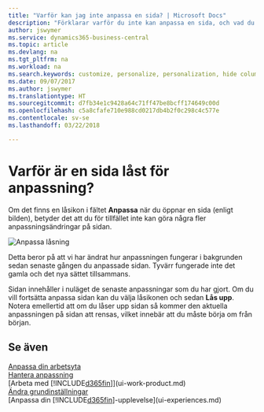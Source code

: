 ```yaml
---
title: "Varför kan jag inte anpassa en sida? | Microsoft Docs"
description: "Förklarar varför du inte kan anpassa en sida, och vad du kan göra om du vill låsa upp den för att anpassa den."
author: jswymer
ms.service: dynamics365-business-central
ms.topic: article
ms.devlang: na
ms.tgt_pltfrm: na
ms.workload: na
ms.search.keywords: customize, personalize, personalization, hide columns, remove fields, move fields
ms.date: 09/07/2017
ms.author: jswymer
ms.translationtype: HT
ms.sourcegitcommit: d7fb34e1c9428a64c71ff47be8bcff174649c00d
ms.openlocfilehash: c5a8cfafe710e988cd0217db4b2f0c298c4c577e
ms.contentlocale: sv-se
ms.lasthandoff: 03/22/2018

---
```

# <a name="why-a-page-is-locked-from-personalizing"></a>Varför är en sida låst för anpassning?
Om det finns en låsikon i fältet **Anpassa** när du öppnar en sida (enligt bilden), betyder det att du för tillfället inte kan göra några fler anpassningsändringar på sidan.

![Anpassa låsning](media/personalization-locked.png "Anpassa låsning")

Detta beror på att vi har ändrat hur anpassningen fungerar i bakgrunden sedan senaste gången du anpassade sidan. Tyvärr fungerade inte det gamla och det nya sättet tillsammans.

Sidan innehåller i nuläget de senaste anpassningar som du har gjort. Om du vill fortsätta anpassa sidan kan du välja låsikonen och sedan **Lås upp**. Notera emellertid att om du låser upp sidan så kommer den aktuella anpassningen på sidan att rensas, vilket innebär att du måste börja om från början.


## <a name="see-also"></a>Se även
[Anpassa din arbetsyta](ui-personalization-manage.md)  
[Hantera anpassning](ui-personalization-manage.md)  
[Arbeta med [!INCLUDE[d365fin](includes/d365fin_md.md)]](ui-work-product.md)  
[Ändra grundinställningar](ui-change-basic-settings.md)  
[Anpassa din [!INCLUDE[d365fin](includes/d365fin_md.md)]-upplevelse](ui-experiences.md)  

